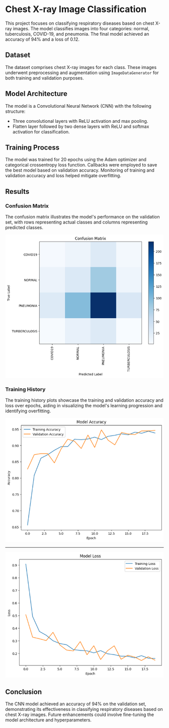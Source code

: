 # Chest X-ray Image Classification

This project focuses on classifying respiratory diseases based on chest X-ray images. The model classifies images into four categories: normal, tuberculosis, COVID-19, and pneumonia. The final model achieved an accuracy of 94% and a loss of 0.12.

## Dataset

The dataset comprises chest X-ray images for each class. These images underwent preprocessing and augmentation using `ImageDataGenerator` for both training and validation purposes.

## Model Architecture

The model is a Convolutional Neural Network (CNN) with the following structure:

- Three convolutional layers with ReLU activation and max pooling.
- Flatten layer followed by two dense layers with ReLU and softmax activation for classification.

## Training Process

The model was trained for 20 epochs using the Adam optimizer and categorical crossentropy loss function. Callbacks were employed to save the best model based on validation accuracy. Monitoring of training and validation accuracy and loss helped mitigate overfitting.

## Results

### Confusion Matrix

The confusion matrix illustrates the model's performance on the validation set, with rows representing actual classes and columns representing predicted classes.

![Confusion matrix](Confusion_matrix.png)

### Training History

The training history plots showcase the training and validation accuracy and loss over epochs, aiding in visualizing the model's learning progression and identifying overfitting.

![Training Accuracy vs Validation Accuracy](accuracy.png)

________________________________________________________________________________________________________________________________________________________________________________

![Training Loss vs Validation Loss](Loss.png)

## Conclusion

The CNN model achieved an accuracy of 94% on the validation set, demonstrating its effectiveness in classifying respiratory diseases based on chest X-ray images. Future enhancements could involve fine-tuning the model architecture and hyperparameters.

